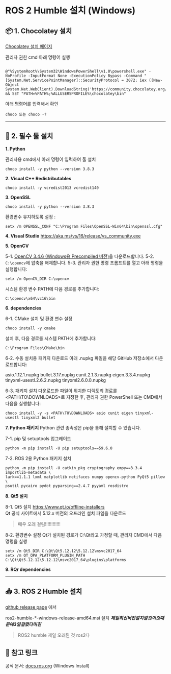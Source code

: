# ROS 2 Humble 설치 (Windows)

## 📦 1. Chocolatey 설치

[Chocolatey 설치 페이지](https://docs.chocolatey.org/en-us/choco/setup/)

관리자 권한 cmd 아래 명령어 실행

```

@"%SystemRoot%\System32\WindowsPowerShell\v1.0\powershell.exe" -NoProfile -InputFormat None -ExecutionPolicy Bypass -Command "[System.Net.ServicePointManager]::SecurityProtocol = 3072; iex ((New-Object System.Net.WebClient).DownloadString('https://community.chocolatey.org/install.ps1'))" && SET "PATH=%PATH%;%ALLUSERSPROFILE%\chocolatey\bin"

```
아래 명령어를 입력해서 확인
```
choco 또는 choco -?
```

---
## 🔧 2. 필수 툴 설치


**1. Python**

관리자용 cmd에서 아래 명령어 입력하여 툴 설치
```
choco install -y python --version 3.8.3
```
**2. Visual C++ Redistributables**
```
choco install -y vcredist2013 vcredist140
```
**3. OpenSSL**
```
choco install -y python --version 3.8.3
```
환경변수 유지하도록 설정 :
```
setx /m OPENSSL_CONF "C:\Program Files\OpenSSL-Win64\bin\openssl.cfg"
```
**4. Visual Studio**
https://aka.ms/vs/16/release/vs_community.exe

**5. OpenCV**

5-1. [OpenCV 3.4.6 (Windows용 Precompiled 버전)](https://github.com/opencv/opencv/releases/tag/3.4.6)을 다운로드합니다.
5-2. `C:\opencv`에 압축을 해제합니다.
5-3. 관리자 권한 명령 프롬프트를 열고 아래 명령을 실행합니다:
```
setx /m OpenCV_DIR C:\opencv
```
시스템 환경 변수 PATH에 다음 경로를 추가합니다:
```
C:\opencv\x64\vc16\bin
```
**6. dependencies**

6-1. CMake 설치 및 환경 변수 설정
```
choco install -y cmake
```
설치 후, 다음 경로를 시스템 PATH에 추가합니다:
```
C:\Program Files\CMake\bin
```
6-2. 수동 설치용 패키지 다운로드
아래 .nupkg 파일을 해당 GitHub 저장소에서 다운로드합니다:

asio.1.12.1.nupkg
bullet.3.17.nupkg
cunit.2.1.3.nupkg
eigen.3.3.4.nupkg
tinyxml-usestl.2.6.2.nupkg
tinyxml2.6.0.0.nupkg

6-3. 패키지 설치
다운로드한 파일이 위치한 디렉토리 경로를 <PATH\TO\DOWNLOADS>로 지정한 후, 관리자 권한 PowerShell 또는 CMD에서 다음을 실행합니다:

```
choco install -y -s <PATH\TO\DOWNLOADS> asio cunit eigen tinyxml-usestl tinyxml2 bullet
```
**7. Python 패키지**
Python 관련 종속성은 pip을 통해 설치할 수 있습니다.

7-1. pip 및 setuptools 업그레이드
```
python -m pip install -U pip setuptools==59.6.0
```
7-2. ROS 2용 Python 패키지 설치
```
python -m pip install -U catkin_pkg cryptography empy==3.3.4 importlib-metadata \
lark==1.1.1 lxml matplotlib netifaces numpy opencv-python PyQt5 pillow \
psutil pycairo pydot pyparsing==2.4.7 pyyaml rosdistro
```

**8. Qt5 설치**

8-1. Qt5 설치
https://www.qt.io/offline-installers   
Qt 공식 사이트에서 5.12.x 버전의 오프라인 설치 파일을 다운로드
> 매우 오래 걸림!!!!!!!!!!!!

8-2. 환경변수 설정 
Qt가 설치된 경로가 C:\Qt라고 가정할 때, 관리자 CMD에서 다음 명령을 실행
```
setx /m Qt5_DIR C:\Qt\Qt5.12.12\5.12.12\msvc2017_64
setx /m QT_QPA_PLATFORM_PLUGIN_PATH C:\Qt\Qt5.12.12\5.12.12\msvc2017_64\plugins\platforms
```
**9. RQr dependencies**


---

## 📥 3. ROS 2 Humble 설치
[github release page](https://github.com/ros2/ros2/releases) 에서

ros2-humble-*-windows-release-amd64.msi 설치
***제일최신버전깔지말것이것때문에3일걸렸다미친***
> ROS2 humble 제일 오래된 것 ros2다

## 🔗 참고 링크
공식 문서: [docs.ros.org](https://docs.ros.org/en/crystal/Installation/Windows-Install-Binary.html) (Windows Install)

